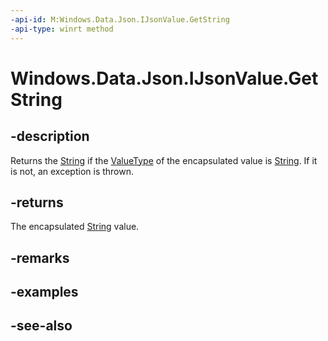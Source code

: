 ```yaml
---
-api-id: M:Windows.Data.Json.IJsonValue.GetString
-api-type: winrt method
---
```


<!-- Method syntax
public string GetString()
-->

# Windows.Data.Json.IJsonValue.GetString

## -description
Returns the [String](/dotnet/api/system.string?redirectedfrom=MSDN) if the [ValueType](ijsonvalue_valuetype.md) of the encapsulated value is [String](/dotnet/api/system.string?redirectedfrom=MSDN). If it is not, an exception is thrown.

## -returns
The encapsulated [String](/dotnet/api/system.string?redirectedfrom=MSDN) value.

## -remarks

## -examples

## -see-also
